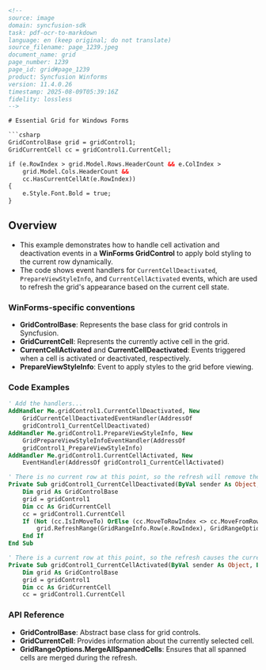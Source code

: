 ```html
<!-- 
source: image
domain: syncfusion-sdk
task: pdf-ocr-to-markdown
language: en (keep original; do not translate)
source_filename: page_1239.jpeg
document_name: grid
page_number: 1239 
page_id: grid#page_1239
product: Syncfusion Winforms
version: 11.4.0.26
timestamp: 2025-08-09T05:39:16Z
fidelity: lossless
-->

# Essential Grid for Windows Forms

```csharp
GridControlBase grid = gridControl1;
GridCurrentCell cc = gridControl1.CurrentCell;

if (e.RowIndex > grid.Model.Rows.HeaderCount && e.ColIndex > 
    grid.Model.Cols.HeaderCount &&
    cc.HasCurrentCellAt(e.RowIndex))
{
    e.Style.Font.Bold = true;
}
```

## Overview
- This example demonstrates how to handle cell activation and deactivation events in a **WinForms GridControl** to apply bold styling to the current row dynamically.
- The code shows event handlers for `CurrentCellDeactivated`, `PrepareViewStyleInfo`, and `CurrentCellActivated` events, which are used to refresh the grid's appearance based on the current cell state.

### WinForms-specific conventions
- **GridControlBase**: Represents the base class for grid controls in Syncfusion.
- **GridCurrentCell**: Represents the currently active cell in the grid.
- **CurrentCellActivated** and **CurrentCellDeactivated**: Events triggered when a cell is activated or deactivated, respectively.
- **PrepareViewStyleInfo**: Event to apply styles to the grid before viewing.

### Code Examples

```vb
' Add the handlers...
AddHandler Me.gridControl1.CurrentCellDeactivated, New 
    GridCurrentCellDeactivatedEventHandler(AddressOf 
    gridControl1_CurrentCellDeactivated)
AddHandler Me.gridControl1.PrepareViewStyleInfo, New 
    GridPrepareViewStyleInfoEventHandler(AddressOf 
    gridControl1_PrepareViewStyleInfo)
AddHandler Me.gridControl1.CurrentCellActivated, New 
    EventHandler(AddressOf gridControl1_CurrentCellActivated)

' There is no current row at this point, so the refresh will remove the bold text.
Private Sub gridControl1_CurrentCellDeactivated(ByVal sender As Object, ByVal e As GridCurrentCellDeactivatedEventArgs)
    Dim grid As GridControlBase
    grid = gridControl1
    Dim cc As GridCurrentCell
    cc = gridControl1.CurrentCell
    If (Not (cc.IsInMoveTo) OrElse (cc.MoveToRowIndex <> cc.MoveFromRowIndex)) Then
        grid.RefreshRange(GridRangeInfo.Row(e.RowIndex), GridRangeOptions.MergeAllSpannedCells)
    End If
End Sub

' There is a current row at this point, so the refresh causes the current row to have bold text.
Private Sub gridControl1_CurrentCellActivated(ByVal sender As Object, ByVal e As EventArgs)
    Dim grid As GridControlBase
    grid = gridControl1
    Dim cc As GridCurrentCell
    cc = gridControl1.CurrentCell
```

### API Reference
- **GridControlBase**: Abstract base class for grid controls.
- **GridCurrentCell**: Provides information about the currently selected cell.
- **GridRangeOptions.MergeAllSpannedCells**: Ensures that all spanned cells are merged during the refresh.

<!-- tags: [syncfusion, winforms, gridcontrol, grid, cellactivation, boldstyling] keywords: [gridcontrolbase, gridcurrentcell, currentcelldeactivated, prepareviewstyleinfo, currentcellactivated, eventhandler, gridrangeoptions, refreshrange] -->
```